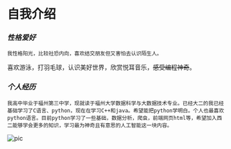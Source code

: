 # 自我介绍  
### ***性格爱好***  
    我性格阳光，比较社恐内向，喜欢结交朋友但又害怕去认识陌生人。  
喜欢游泳，打羽毛球，认识美好世界，欣赏悦耳音乐，~~感受编程神奇~~。  
### ***个人经历***
    我高中毕业于福州第三中学，现就读于福州大学数据科学与大数据技术专业。已经大二的我已经基础学习了C语言、python，现在在学习C++和java。希望能把python学明白。个人也最喜欢python语言。目前python学习了一些基础，数据分析，爬虫，前端网页html等，希望加入西二能够学会更多的知识，学习最为神奇且有意思的人工智能这一块内容。
![pic](https://image.baidu.com/search/detail?ct=503316480&z=0&ipn=d&word=%E7%8B%97%E5%A4%B4%E5%9B%BE%E7%89%87&hs=0&pn=3&spn=0&di=7264239678495129601&pi=0&rn=1&tn=baiduimagedetail&is=0%2C0&ie=utf-8&oe=utf-8&cl=2&lm=-1&cs=4110942709%2C2032460932&os=427299283%2C1557142942&simid=4110942709%2C2032460932&adpicid=0&lpn=0&ln=30&fr=ala&fm=&sme=&cg=&bdtype=0&oriquery=%E7%8B%97%E5%A4%B4%E5%9B%BE%E7%89%87&objurl=https%3A%2F%2Fimg.youren5.com%2Fimg2021%2F2%2F21%2F14%2F2021022132926724.jpg&fromurl=ippr_z2C%24qAzdH3FAzdH3Fooo_z%26e3By576jgc_z%26e3Bv54AzdH3Ff5upAzdH3Fldnaam_z%26e3Bip4s&gsm=&islist=&querylist=&dyTabStr=MTEsMCwzLDIsMSw2LDQsNSw3LDgsOQ%3D%3D)
